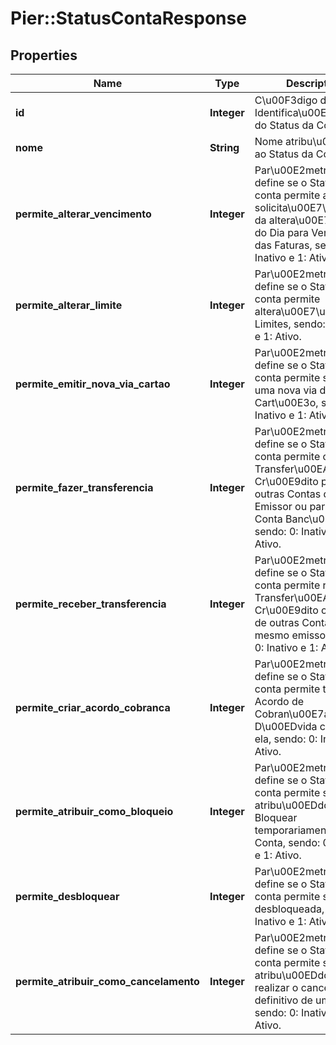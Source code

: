 # Pier::StatusContaResponse

## Properties
Name | Type | Description | Notes
------------ | ------------- | ------------- | -------------
**id** | **Integer** | C\u00F3digo de Identifica\u00E7\u00E3o do Status da Conta (id). | 
**nome** | **String** | Nome atribu\u00EDdo ao Status da Conta. | 
**permite_alterar_vencimento** | **Integer** | Par\u00E2metro que define se o Status da conta permite a solicita\u00E7\u00E3o da altera\u00E7\u00E3o do Dia para Vencimento das Faturas, sendo: 0: Inativo e 1: Ativo. | [optional] 
**permite_alterar_limite** | **Integer** | Par\u00E2metro que define se o Status da conta permite altera\u00E7\u00E3o de Limites, sendo: 0: Inativo e 1: Ativo. | [optional] 
**permite_emitir_nova_via_cartao** | **Integer** | Par\u00E2metro que define se o Status da conta permite solicitar uma nova via de Cart\u00E3o, sendo: 0: Inativo e 1: Ativo. | [optional] 
**permite_fazer_transferencia** | **Integer** | Par\u00E2metro que define se o Status da conta permite originar Transfer\u00EAncias de Cr\u00E9dito para outras Contas do mesmo Emissor ou para uma Conta Banc\u00E1ria, sendo: 0: Inativo e 1: Ativo. | [optional] 
**permite_receber_transferencia** | **Integer** | Par\u00E2metro que define se o Status da conta permite  receber Transfer\u00EAncias de Cr\u00E9dito originadas de outras Contas do mesmo emissor, sendo: 0: Inativo e 1: Ativo. | [optional] 
**permite_criar_acordo_cobranca** | **Integer** | Par\u00E2metro que define se o Status da conta permite ter um Acordo de Cobran\u00E7a de D\u00EDvida criado para ela, sendo: 0: Inativo e 1: Ativo. | [optional] 
**permite_atribuir_como_bloqueio** | **Integer** | Par\u00E2metro que define se o Status da conta permite ser atribu\u00EDdo para Bloquear temporariamente uma Conta, sendo: 0: Inativo e 1: Ativo. | [optional] 
**permite_desbloquear** | **Integer** | Par\u00E2metro que define se o Status da conta permite ser desbloqueada, sendo: 0: Inativo e 1: Ativo. | [optional] 
**permite_atribuir_como_cancelamento** | **Integer** | Par\u00E2metro que define se o Status da conta permite ser atribu\u00EDdo para realizar o cancelamento definitivo de uma conta, sendo: 0: Inativo e 1: Ativo. | [optional] 


